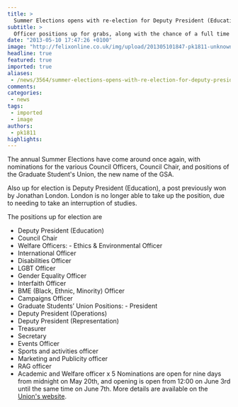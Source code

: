 ```yaml
---
title: >
  Summer Elections opens with re-election for Deputy President (Education)
subtitle: >
  Officer positions up for grabs, along with the chance of a full time Sabb
date: "2013-05-10 17:47:26 +0100"
image: "http://felixonline.co.uk/img/upload/201305101847-pk1811-unknown.jpeg"
headline: true
featured: true
imported: true
aliases:
 - /news/3564/summer-elections-opens-with-re-election-for-deputy-president-education
comments:
categories:
 - news
tags:
 - imported
 - image
authors:
 - pk1811
highlights:
---
```


The annual Summer Elections have come around once again, with nominations for the various Council Officers, Council Chair, and positions of the Graduate Student's Union, the new name of the GSA.

Also up for election is Deputy President (Education), a post previously won by Jonathan London. London is no longer able to take up the position, due to needing to take an interruption of studies.

The positions up for election are
 - Deputy President (Education)
 - Council Chair
 - Welfare Officers: - Ethics & Environmental Officer
 - International Officer
 - Disabilities Officer
 - LGBT Officer
 - Gender Equality Officer
 - Interfaith Officer
 - BME (Black, Ethnic, Minority) Officer
 - Campaigns Officer
 - Graduate Students’ Union Positions: - President
 - Deputy President (Operations)
 - Deputy President (Representation)
 - Treasurer
 - Secretary
 - Events Officer
 - Sports and activities officer
 - Marketing and Publicity officer
 - RAG officer
 - Academic and Welfare officer x 5
Nominations are open for nine days from midnight on May 20th, and opening is open from 12:00 on June 3rd until the same time on June 7th. More details are available on the [Union's website](https://www.imperialcollegeunion.org/your-union/elections).
